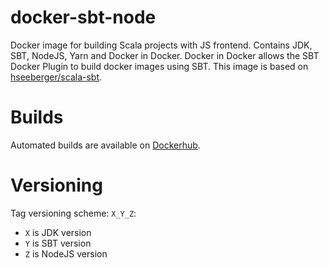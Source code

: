 # docker-sbt-node

Docker image for building Scala projects with JS frontend. Contains JDK, SBT, NodeJS, Yarn and Docker in Docker. Docker in Docker allows the SBT Docker Plugin to build docker images using SBT. This image is based on [hseeberger/scala-sbt](https://hub.docker.com/r/hseeberger/scala-sbt).

# Builds

Automated builds are available on [Dockerhub](https://hub.docker.com/r/nigredo/sbt-node).

# Versioning

Tag versioning scheme: `X_Y_Z`:

- `X` is JDK version
- `Y` is SBT version
- `Z` is NodeJS version
